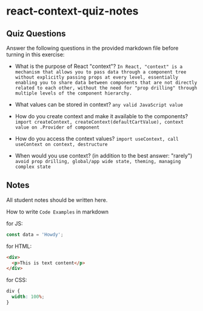 # react-context-quiz-notes

## Quiz Questions

Answer the following questions in the provided markdown file before turning in this exercise:

- What is the purpose of React "context"?
  `In React, "context" is a mechanism that allows you to pass data through a component tree without explicitly passing props at every level, essentially enabling you to share data between components that are not directly related to each other, without the need for "prop drilling" through multiple levels of the component hierarchy.`

- What values can be stored in context?
  `any valid JavaScript value`

- How do you create context and make it available to the components?
  `import createContext, createContext(defaultCartValue), context value on .Provider of component`

- How do you access the context values?
  `import useContext, call useContext on context, destructure`

- When would you use context? (in addition to the best answer: "rarely")
  `avoid prop drilling, global/app wide state, theming, managing complex state`

## Notes

All student notes should be written here.

How to write `Code Examples` in markdown

for JS:

```javascript
const data = 'Howdy';
```

for HTML:

```html
<div>
  <p>This is text content</p>
</div>
```

for CSS:

```css
div {
  width: 100%;
}
```
